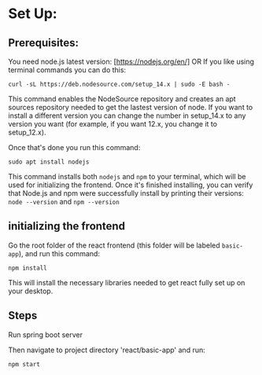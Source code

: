 # Set Up:

## Prerequisites:
You need node.js latest version: [https://nodejs.org/en/]
OR
If you like using terminal commands you can do this:

```
curl -sL https://deb.nodesource.com/setup_14.x | sudo -E bash -
```
This command enables the NodeSource repository and creates an apt sources repository needed to get the lastest version of node. If you want to install a different version you can change the number in setup_14.x to any version you want (for example, if you want 12.x, you change it to setup_12.x).

Once that's done you run this command:

```
sudo apt install nodejs
```

This command installs both `nodejs` and `npm` to your terminal, which will be used for initializing the frontend.
Once it's finished installing, you can verify that Node.js and npm were successfully install by printing their versions:
`node --version` and `npm --version`

## initializing the frontend
Go the root folder of the react frontend (this folder will be labeled `basic-app`), and run this command:
```
npm install
```
This will install the necessary libraries needed to get react fully set up on your desktop. 

## Steps
Run spring boot server

Then navigate to project directory 'react/basic-app' and run:
```
npm start
```
